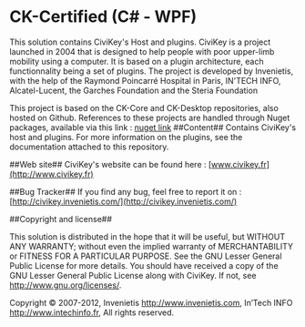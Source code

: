 CK-Certified (C# - WPF)
==========
This solution contains CiviKey's Host and plugins.
CiviKey is a project launched in 2004 that is designed to help people with poor upper-limb mobility using a computer.
It is based on a plugin architecture, each functionnality being a set of plugins.
The project is developed by Invenietis, with the help of the Raymond Poincarré Hospital in Paris, IN'TECH INFO, Alcatel-Lucent, the Garches Foundation and the Steria Foundation

This project is based on the CK-Core and CK-Desktop repositories, also hosted on Github.
References to these projects are handled through Nuget packages, available via this link : [nuget link](http://packages.invenietis.com/CiviKey/JGHRN6ACE2MXNXGRMMMTYXFXUJYRWXGRHJHNN7GVU2BRN2SF4JBMWRA3D4LES8TFSCMRN4JE76LCHHTD6DBZSJUVFCJYHZSVGAHMNMKRJBTRS2FFH4VCX2ADWZJE6UYRYD9CYQHXT69RNZFDY2KV2C9FH6UR7QGVCZMCH8YXHM6LB3SXHZHYXEGRTG9WSBJED8JMYBDFFCVNW/api/v2)
##Content##
Contains CiviKey's host and plugins.
For more information on the plugins, see the documentation attached to this repository.

##Web site##
CiviKey's website can be found here : [www.civikey.fr](http://www.civikey.fr)

##Bug Tracker##
If you find any bug, feel free to report it on : [http://civikey.invenietis.com/](http://civikey.invenietis.com/)

##Copyright and license##

This solution is distributed in the hope that it will be useful, 
but WITHOUT ANY WARRANTY; without even the implied warranty of
MERCHANTABILITY or FITNESS FOR A PARTICULAR PURPOSE.  See the 
GNU Lesser General Public License for more details. 
You should have received a copy of the GNU Lesser General Public License 
along with CiviKey.  If not, see <http://www.gnu.org/licenses/>. 
 
Copyright © 2007-2012,
    Invenietis <http://www.invenietis.com>,
    In’Tech INFO <http://www.intechinfo.fr>,
All rights reserved.
